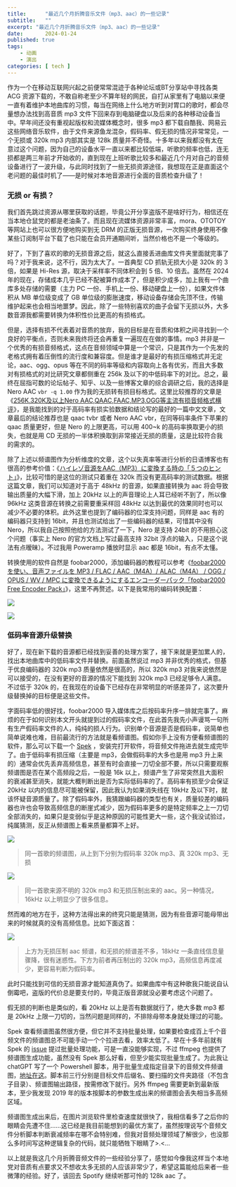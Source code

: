 ```yaml
---
title:      "最近几个月折腾音乐文件（mp3、aac）的一些记录"
subtitle:   ""
excerpt: "最近几个月折腾音乐文件（mp3、aac）的一些记录"
date:       2024-01-24
published: true 
tags:
    - 动画
    - 演出
categories: [ tech ]
---
```


作为一个在移动互联网兴起之前便常常混迹于各种论坛或BT分享站中寻找各类 ACG 资源下载的，不敢自称老至少不算年轻的网民，自打从家里有了电脑以来便一直有着维护本地曲库的习惯，每当在网络上什么地方听到对胃口的歌时，都会尽量想办法找到高音质 mp3 文件下回来存到电脑硬盘以及后来的各种移动设备当中。早年间还没有重视起版权和流媒体概念时，很多 mp3 都下载自酷我、网易云这些网络音乐软件，由于文件来源鱼龙混杂，假码率、假无损的情况非常常见，一个无损或 320k mp3 内部其实是 128k 质量并不奇怪。十多年以来我都没有太在意过这个问题，因为自己的设备水平一直以来都比较低端，听歌的频率也低，连无损都是两三年前才开始收的，直到现在上班听歌比较多和最近几个月对自己的音频设备进行了一波升级，与此同时找到了一些无损资源途径，我想现在正是直面这个老问题的最佳时机了——是时候对本地音源进行全面的音质检查升级了！

<!--more-->

### 无损 or 有损？

我们首先跳过资源从哪里获取的话题，毕竟公开分享盗版不是啥好行为，相信还在当本地仓鼠党的都是老油条了。而且现在流媒体资源非常丰富，mora、OTOTOY 等网站上也可以很方便地购买到无 DRM 的正版无损音源，一次购买终身使用不像某些订阅制平台下载了也只能在会员开通期间听，当然价格也不是一个等级的。

好了，下到了喜欢的歌的无损音源之后，就这么直接丢进曲库文件夹里面就完事了吗？对于我来说，这不行，因为太大了。一首典型 CD 抓轨无损大小是 320k 的 3 倍，如果是 Hi-Res 源，取决于采样率不同体积会到 5 倍、10 倍去。虽然在 2024 年的现在，存储成本几乎已经不配被算作成本了，但是积少成多，加上我有一个曲库多处存储的需要（主力 PC 一份、手机上一份、移动硬盘上一份），如果文件体积从 MB 单位级变成了 GB 单位级的膨胀速度，移动设备存储会先顶不住，传输维护起来也会相当地噩梦。因此，除了一些特别喜欢的曲子会留下无损以外，大多数音源我都需要转换为体积性价比更高的有损格式。

但是，选择有损不代表着对音质的放弃，我的目标是在音质和体积之间寻找到一个良好的平衡点，否则未来我终将还会再重复一遍现在在做的事情。mp3 并非是一个优秀的有损音频格式，这点在音频领域中算是一个常识，只是其作为一个先发的老格式拥有着压倒性的流行度和兼容度。但是谁才是最好的有损压缩格式并无定论，aac、ogg、opus 等在不同的码率等级和内容取向上各有优劣，而且大多数对有损格式的对比研究文章都侧重在 256k 及以下的中低码率下的对比。总之，最终在屈指可数的论坛帖子、知乎、以及一些博客文章的综合调研之后，我的选择是 Nero AAC `vbr -q 1.00` 作为我的无损转有损目标格式。这里比较推荐的文章是《[256K,320K及以上Nero AAC,QAAC,FAAC,MP3,OGG等主流有损音频格式横评](https://blog.csdn.net/w504430863/article/details/100762358)》，是我能找到的对于高码率有损实验数据和结论写的最好的一篇中文文章，文章最后的结论推荐也是 qaac tvbr 或者 Nero AAC vbr，在同等码率条件下苹果的 qaac 质量更好，但是 Nero 的上限更高，可以用 400~k 的高码率换取更小的损失，也就是用 CD 无损的一半体积换取到非常接近无损的质量，这是比较符合我的需求的。

除了上述以频谱图作为分析维度的文章，这个以失真率等进行分析的日语博客也有很高的参考价值：《[ハイレゾ音源をAAC（MP3）に変換する時の「５つのヒント」](https://pianoforte32.com/hints-for-converting-high-resolution-audio-to-aac-or-mp3/)》，比较可惜的是这位的测试只着重在 320k 而没有更高码率的测试数据。根据这篇文章，我们可以知道对于高于 48kHz 的音源，如果直接转换为 aac 将会导致输出质量的大幅下滑，加上 20kHz 以上的声音理论上人耳已经听不到了，所以像 96kHz 这类音源在转换之前需要重采样回 48kHz 以达到最优的效果同时也可以减少不必要的体积。此外这里也提到了编码器的位深支持问题，同样是 aac 有的编码器只支持到 16bit，并且也测试给出了一些编码器的结果，可惜其中没有 Nero，所以我自己按照他给的方法测试了一下，Nero 是支持 24bit 的不用担心这个问题（事实上 Nero 的官方文档上写过最高支持 32bit 浮点的输入，只是这个说法有点暧昧）。不过我用 Poweramp 播放时显示 aac 都是 16bit，有点不太懂。

转换使用的软件自然是 foobar2000，添加编码器的教程可以参考《[foobar2000 を使い、音声ファイルを MP3 / FLAC / AAC（M4A）/ ALAC（M4A） / OGG / OPUS / WV / MPC に変換できるようにするエンコーダーパック「foobar2000 Free Encoder Pack」](https://www.gigafree.org/music-player/foobar2000-free-encoder-pack/)》，这里不再赘述。以下是我常用的编码转换配置：

![](imgs/2024-01-24-最近几个月折腾音乐文件（mp3、aac）的一些记录/50d7c251e43ced6fd6fe716376737113b46846b0.jpg)

![](imgs/2024-01-24-最近几个月折腾音乐文件（mp3、aac）的一些记录/395a5c8a9b87c7fff2f9f8bb41c0092217c3e80f.jpg)

### 低码率音源升级替换

好了，现在新下载的音源都已经找到妥善的处理方案了，接下来就是更加累人的，找出本地曲库中的低码率文件并替换。前面虽然说过 mp3 并非优秀的格式，但基于优良编码器的 320k mp3 质量依然是很高的，所以 320k mp3 对我来说依然是可以接受的，在没有更好的音源的情况下能找到 320k mp3 已经足够令人满意。不过低于 320k 的，在我现在的设备下已经存在非常明显的听感差异了，这次要升级替换掉的目标便是这些文件。

字面码率低的很好找，foobar2000 导入媒体库之后按码率升序一排就完事了。麻烦的在于如何识别本文开头就提到过的假码率文件，在此首先我先小声谩骂一句所有生产假码率文件的人，纯纯的损人行为。识别单个音源是否是假码率，说简单也简单说难也难，目前最流行的方法就是看频谱图。假如你手上没有方便看频谱图的软件，那么可以下载一个 [Spek](https://www.spek.cc/p/download) ，安装完打开软件，将音频文件拖进去就生成完毕了。由于低码率有损压缩（主要是 mp3，会做假码率的大多也是用 mp3 升上来的）通常会优先丢弃高频信息，甚至有时会直接一刀切全部不要，所以只需要观察频谱图是否在某个高频段之后，一般是 16k 以上，频谱产生了非常突然且大面积的衰减甚至消失，就能大概判断出是否为实际低码率的了。高码率有损至少会保证 20kHz 以内的信息尽可能被保留，因此我认为如果消失线在 19kHz 及以下时，就该怀疑音源质量了。除了假码率外，我猜跟编码器的类型也有关，质量较差的编码器也许也会导致高频信息的断崖式减少，因为假码率更多的是特定频率之上一刀切全部消失的，如果只是变弱似乎是这种原因的可能性更大一些，这个我没试验过，纯属猜测，反正从频谱图上看来质量都算不上好。

![](imgs/2024-01-24-最近几个月折腾音乐文件（mp3、aac）的一些记录/41926974c7790c10775b554f4693c8d8a176deda.jpg)

> 同一首歌的频谱图，从上到下分别为假码率 320k mp3、真 320k mp3、无损

![](imgs/2024-01-24-最近几个月折腾音乐文件（mp3、aac）的一些记录/721fff9b38d2fd47105ec4c310727b511db330a4.jpg)

> 同一首歌来源不明的 320k mp3 和无损压制出来的 aac。另一种情况，16kHz 以上明显少了很多信息。

然而难的地方在于，这种方法得出来的终究只能是猜测，因为有些音源可能母带出来的时候就真的没有高频信息。比如下面这首：

![](imgs/2024-01-24-最近几个月折腾音乐文件（mp3、aac）的一些记录/4a48093eb3b818d4b003186803da061b78da92b6.jpg)

> 上方为无损压制 aac 频谱，和无损的频谱差不多，18kHz 一条直线信息量骤降，很有迷惑性。下方为前者再压制出的 320k mp3，高频信息再度减少，更容易判断为假码率。

此时只能找到可信的无损音源才能知道真伪了。如果曲库中有这种歌我只能说自认倒霉吧，盗版的代价总是要支付的，毕竟正版音源就没必要考虑这个问题了。

假无损的判断也是类似的，看 20kHz 以上是否有数据就行了，绝大多数 mp3 都是 20kHz 上限一刀切的，当然问题是同样的，不排除母带本身就处理过的可能。

Spek 查看频谱图虽然很方便，但它并不支持批量处理，如果要检查成百上千个音频文件的频谱图总不可能手动一个个拉进去看，效率太低了。早在十多年前就有 Spek 的 [issue](https://github.com/alexkay/spek/issues/9) 提过批量处理功能，可是一直没能够实现，不过 ffmpeg 也提供了频谱图生成功能，虽然没有 Spek 那么好看，但至少能实现批量生成了。为此我让 chatGPT 写了一个 Powershell 脚本，用于批量生成指定目录下的音频文件频谱图，[地址在这](https://gist.github.com/VonXXGhost/a2f2a334cc65c6bbd90daff6b50ba542)。脚本前三行分别是目标文件后缀名、要扫描的文件夹路径（不包含子目录）、频谱图输出路径，按需修改下就行。另外 ffmpeg 需要更新到最新版本，至少我发现 2019 年的版本按脚本的参数生成出来的频谱图会丢失相当多高频区域。

频谱图生成出来后，在图片浏览软件里检查速度就很快了，我相信看多了之后你的眼睛会先遭不住……这已经是我目前能想到的最优方案了，虽然按理说写个音频文件分析脚本判断衰减频率在哪不会特别难，但我对音频处理领域了解很少，也没那么多时间写这种逻辑复杂的代码，就只能牺牲下眼睛了>.<…

以上就是我这几个月折腾音频文件的一些经验分享了，感觉如今像我这样当个本地党对音质有点要求又不想收太多无损的人应该非常少了，希望这篇能给后来者一些微薄的经验。好了，该回去 Spotify 继续听那可怜的 128k aac 了。
